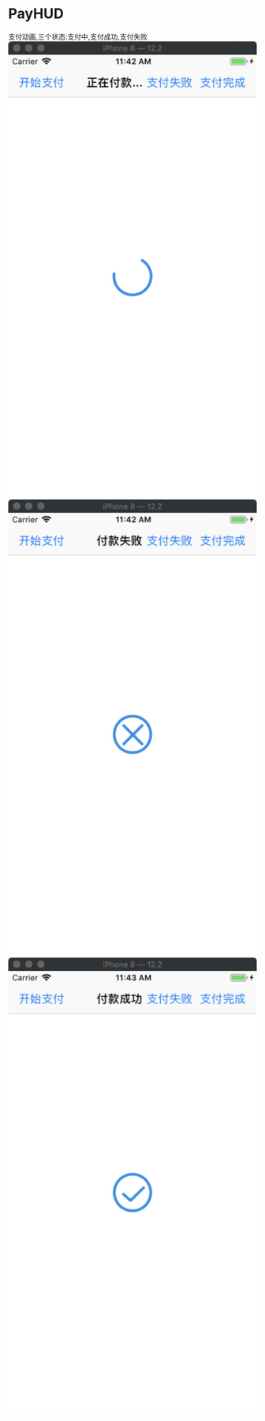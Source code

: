 # PayHUD
支付动画,三个状态:支付中,支付成功,支付失败
![image](https://github.com/ChoSoodong/PayHUD/blob/master/2821565322163_.pic.jpg)
![image](https://github.com/ChoSoodong/PayHUD/blob/master/2831565322176_.pic.jpg)
![image](https://github.com/ChoSoodong/PayHUD/blob/master/2841565322184_.pic.jpg)
